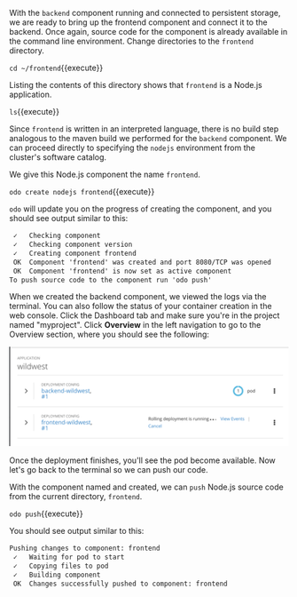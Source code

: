 With the `backend` component running and connected to persistent storage, we are ready to bring up the frontend component and connect it to the backend. Once again, source code for the component is already available in the command line environment. Change directories to the `frontend` directory.

`cd ~/frontend`{{execute}}

Listing the contents of this directory shows that `frontend` is a Node.js application.

`ls`{{execute}}

Since `frontend` is written in an interpreted language, there is no build step analogous to the maven build we performed for the `backend` component. We can proceed directly to specifying the `nodejs` environment from the cluster's software catalog.

We give this Node.js component the name `frontend`.

`odo create nodejs frontend`{{execute}}

`odo` will update you on the progress of creating the component, and you should see output similar to this:

```
 ✓   Checking component
 ✓   Checking component version
 ✓   Creating component frontend
 OK  Component 'frontend' was created and port 8080/TCP was opened
 OK  Component 'frontend' is now set as active component
To push source code to the component run 'odo push'
```

When we created the backend component, we viewed the logs via the terminal. You can also follow the status of your container creation in the web console. Click the Dashboard tab and make sure you're in the project named "myproject". Click **Overview** in the left navigation to go to the Overview section, where you should see the following:

![OKD Web Console](../../assets/introduction/developing-with-odo/frontend-console.png)

Once the deployment finishes, you'll see the pod become available. Now let's go back to the terminal so we can push our code. 

With the component named and created, we can `push` Node.js source code from the current directory, `frontend`.

`odo push`{{execute}}

You should see output similar to this:

```
Pushing changes to component: frontend
 ✓   Waiting for pod to start
 ✓   Copying files to pod
 ✓   Building component
 OK  Changes successfully pushed to component: frontend
```

